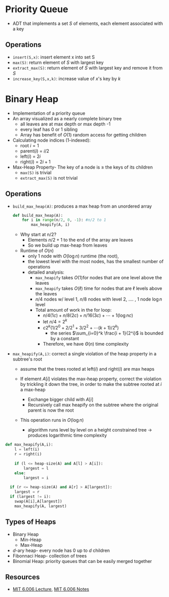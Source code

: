 

# Priority Queue

- ADT that implements a set $S$ of elements, each element associated with a key 

## Operations

- `insert(S,x)`: insert element x into set S
- `max(S)`: return element of $S$ with largest key
- `extract_max(S)`: return element of $S$ with largest key and remove it from $S$
- `increase_key(S,x,k)`: increase value of $x$'s key by $k$

# Binary Heap

- Implementation of a priority queue
- An array visualized as a nearly complete binary tree
    - all leaves are at max depth or max depth -1
    - every leaf has 0 or 1 sibling
    - Array has benefit of $O(1)$ random access for getting children
- Calculating node indices (1-indexed):
    - root $i =1$
    - parent($i$) = $i / 2$
    - left($i$) = $2i$
    - right($i$) = $2i + 1$
- Max-Heap Property- The key of a node is $\geq$ the keys of its children
    - `max(S)` is trivial
    - `extract_max(S)` is not trivial 

## Operations

- `build_max_heap(A)`: produces a max heap from an unordered array 

    ```python
    def build_max_heap(A):
    	for i in range(n/2, 0, -1): #n/2 to 1
    		max_heapify(A, i)
    ```

    - Why start at n/2?
        - Elements $n/2 + 1$ to the end of the array are leaves
        - So we build up max-heap from leaves 
    - Runtime of $O(n)$
        - only 1 node with $O(\log n)$ runtime (the root),
        - the lowest level with the most nodes, has the smallest number of operations 
        - detailed analysis:
            - `max_heapify` takes $O(1)$for nodes that are one level above the leaves
            - `max_heapify` takes $O(\ell)$ time for nodes that are $\ell$ levels above the leaves
            - $n/4$ nodes w/ level 1, $n / 8$ nodes with level 2, .... , 1 node $\log n$ level
            - Total amount of work in the for loop:
                - $n/4 (1c) + n/8 (2 c) + n / 16 (3 c) + \cdots + 1 (\log n c)$
                - let $n/4 = 2^k$
                - $c 2^k( 1/2^0 + 2/2^1 + 3/2^2 + \cdots (k+1)/2^k)$
                    - the series $\sum_{i=0}^k \frac{i + 1}{2^i}$ is bounded by a constant 
                - Therefore, we have $\Theta (n)$ time complexity 

- `max_heapify(A,i)`: correct a single violation of the heap property in a subtree's root 

    - assume that the trees rooted at left($i$) and right($i$) are max heaps 
    - If element $A[i]$ violates the max-heap property, correct the violation by trickling it down the tree, in order to make the subtree rooted at $i$ a max-heap
    
        - Exchange bigger child with $A[i]$
        - Recursively call max heapify on the subtree where the original parent is now the root 
    - This operation runs in $O(\log n)$ 

        - algorithm runs level by level on a height constrained tree -> produces logarithmic time complexity 

```python
def max_heapify(A,i):
	l = left(i)
	r = right(i)
	
	if (l <= heap-size(A) and A[l] > A[i]):
		largest = l
	else: 
		largest = i
  
  if (r <= heap-size(A) and A[r] > A[largest]):
    largest = r 
  if (largest != i):
    swap(A[i],A[largest])
    max_heapify(A, largest)
```

## Types of Heaps

- Binary Heap
    - Min-Heap
    - Max-Heap
- $d$-ary heap- every node has 0 up to $d$ children
- Fibonnaci Heap- collection of trees
- Binomial Heap: priority queues that can be easily merged together

## Resources

- [MIT 6.006 Lecture](https://www.youtube.com/watch?v=B7hVxCmfPtM), [MIT 6.006 Notes](https://ocw.mit.edu/courses/electrical-engineering-and-computer-science/6-006-introduction-to-algorithms-fall-2011/lecture-videos/MIT6_006F11_lec04.pdf)